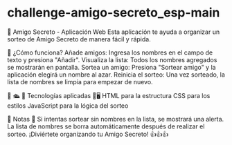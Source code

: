 # challenge-amigo-secreto_esp-main 
 🥳  Amigo Secreto - Aplicación Web
Esta aplicación te ayuda a organizar un sorteo de Amigo Secreto de manera fácil y rápida.

 🤠 ¿Cómo funciona?
Añade amigos: Ingresa los nombres en el campo de texto y presiona "Añadir".
Visualiza la lista: Todos los nombres agregados se mostrarán en pantalla.
Sortea un amigo: Presiona "Sortear amigo" y la aplicación elegirá un nombre al azar.
Reinicia el sorteo: Una vez sorteado, la lista de nombres se limpia para empezar de nuevo.

  🚀 🛳️ 🚜 Tecnologías aplicadas 📲🖥️ 
HTML para la estructura
CSS para los estilos
JavaScript para la lógica del sorteo
 
  🦜 Notas  🦜
Si intentas sortear sin nombres en la lista, se mostrará una alerta.
La lista de nombres se borra automáticamente después de realizar el sorteo.
¡Diviértete organizando tu Amigo Secreto! 👍👍👍
